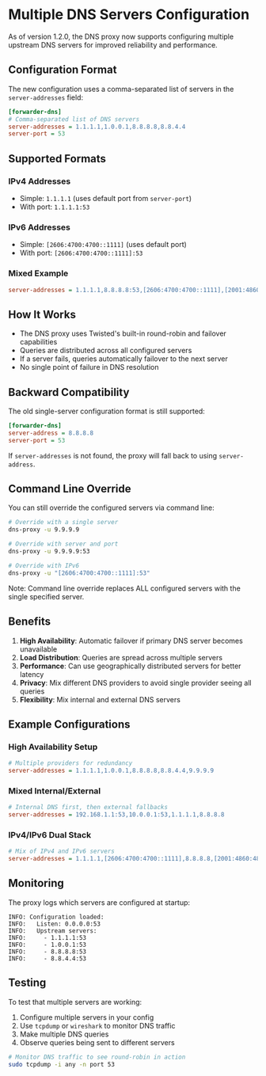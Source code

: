 # Multiple DNS Servers Configuration

As of version 1.2.0, the DNS proxy now supports configuring multiple upstream DNS servers for improved reliability and performance.

## Configuration Format

The new configuration uses a comma-separated list of servers in the `server-addresses` field:

```ini
[forwarder-dns]
# Comma-separated list of DNS servers
server-addresses = 1.1.1.1,1.0.0.1,8.8.8.8,8.8.4.4
server-port = 53
```

## Supported Formats

### IPv4 Addresses
- Simple: `1.1.1.1` (uses default port from `server-port`)
- With port: `1.1.1.1:53`

### IPv6 Addresses
- Simple: `[2606:4700:4700::1111]` (uses default port)
- With port: `[2606:4700:4700::1111]:53`

### Mixed Example
```ini
server-addresses = 1.1.1.1,8.8.8.8:53,[2606:4700:4700::1111],[2001:4860:4860::8888]:53,192.168.1.1:5353
```

## How It Works

- The DNS proxy uses Twisted's built-in round-robin and failover capabilities
- Queries are distributed across all configured servers
- If a server fails, queries automatically failover to the next server
- No single point of failure in DNS resolution

## Backward Compatibility

The old single-server configuration format is still supported:

```ini
[forwarder-dns]
server-address = 8.8.8.8
server-port = 53
```

If `server-addresses` is not found, the proxy will fall back to using `server-address`.

## Command Line Override

You can still override the configured servers via command line:

```bash
# Override with a single server
dns-proxy -u 9.9.9.9

# Override with server and port
dns-proxy -u 9.9.9.9:53

# Override with IPv6
dns-proxy -u "[2606:4700:4700::1111]:53"
```

Note: Command line override replaces ALL configured servers with the single specified server.

## Benefits

1. **High Availability**: Automatic failover if primary DNS server becomes unavailable
2. **Load Distribution**: Queries are spread across multiple servers
3. **Performance**: Can use geographically distributed servers for better latency
4. **Privacy**: Mix different DNS providers to avoid single provider seeing all queries
5. **Flexibility**: Mix internal and external DNS servers

## Example Configurations

### High Availability Setup
```ini
# Multiple providers for redundancy
server-addresses = 1.1.1.1,1.0.0.1,8.8.8.8,8.8.4.4,9.9.9.9
```

### Mixed Internal/External
```ini
# Internal DNS first, then external fallbacks
server-addresses = 192.168.1.1:53,10.0.0.1:53,1.1.1.1,8.8.8.8
```

### IPv4/IPv6 Dual Stack
```ini
# Mix of IPv4 and IPv6 servers
server-addresses = 1.1.1.1,[2606:4700:4700::1111],8.8.8.8,[2001:4860:4860::8888]
```

## Monitoring

The proxy logs which servers are configured at startup:

```
INFO: Configuration loaded:
INFO:   Listen: 0.0.0.0:53
INFO:   Upstream servers:
INFO:     - 1.1.1.1:53
INFO:     - 1.0.0.1:53
INFO:     - 8.8.8.8:53
INFO:     - 8.8.4.4:53
```

## Testing

To test that multiple servers are working:

1. Configure multiple servers in your config
2. Use `tcpdump` or `wireshark` to monitor DNS traffic
3. Make multiple DNS queries
4. Observe queries being sent to different servers

```bash
# Monitor DNS traffic to see round-robin in action
sudo tcpdump -i any -n port 53
```
